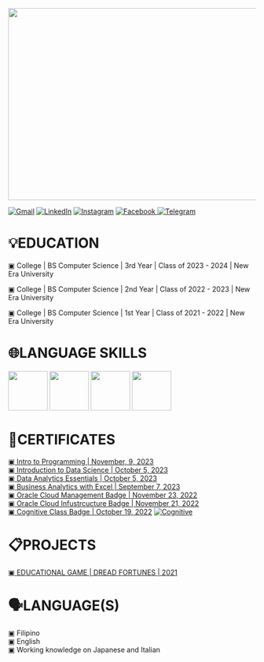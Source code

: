 <img src="https://media.discordapp.net/attachments/1152594874575626321/1195574472124669983/me.png?ex=65b47c7e&is=65a2077e&hm=99c6ee368c068f62ab8487c82c1a4c0df0603d35610cfea23bd4417be190d03d&=&format=webp&quality=lossless&width=1345&height=575" width="4000" height="390">

<a href="mailto:1023inessamantha@gmail.com"><img alt="Gmail" src="https://img.shields.io/badge/Gmail-D14836?style=for-the-badge&logo=gmail&logoColor=white"/></a>
<a href="https://www.linkedin.com/in/samantha-pauline-ines-8a205b258/"><img alt="LinkedIn" src="https://img.shields.io/badge/linkedin-%230077B5.svg?style=for-the-badge&logo=linkedin&logoColor=white"/></a>
<a href="https://www.instagram.com/pauline.ines/"><img alt="Instagram" src="https://img.shields.io/badge/Instagram-E4405F?style=for-the-badge&logo=instagram&logoColor=white"/></a>
<a href="https://www.facebook.com/samanthapauline.ines"><img src="https://img.shields.io/badge/Facebook-%231877F2.svg?style=for-the-badge&logo=Facebook&logoColor=white" alt="Facebook">
<a href="@SamanthaInes1023"><img alt="Telegram" src="https://img.shields.io/badge/Telegram-2CA5E0?style=for-the-badge&logo=telegram&logoColor=white" /></a>

<h1>💡EDUCATION</h1>
<p>▣ College | BS Computer Science | 3rd Year | Class of 2023 - 2024 | New Era University
<p>▣ College | BS Computer Science | 2nd Year | Class of 2022 - 2023 | New Era University
<p>▣ College | BS Computer Science | 1st Year | Class of 2021 - 2022 | New Era University
</p>

<h1>🌐LANGUAGE SKILLS</h1>
<p><a><img src="https://media.discordapp.net/attachments/1152594874575626321/1194943552560574474/html.png?ex=65b230e7&is=659fbbe7&hm=a1b78d03b24b6eb919792981aead8e28ae3f074692cabf3c9076880d637b8a96&=&format=webp&quality=lossless&width=423&height=480" width="80" height="80">
<img src="https://media.discordapp.net/attachments/1152594874575626321/1194943570684158033/css.png?ex=65b230ec&is=659fbbec&hm=c919d30d21d1c3b66d13e2aa81324d2555fb3d9c7acc6edda55003d14f7ab0b3&=&format=webp&quality=lossless&width=427&height=480" width="80" height="80">
<img src="https://media.discordapp.net/attachments/1152594874575626321/1194943586723176488/js.png?ex=65b230f0&is=659fbbf0&hm=e167ecec77f2b7b3465c63fe6ca74461dfce4b737486c554e56d35970ca30777&=&format=webp&quality=lossless&width=337&height=379" width="80" height="80">
<img src="https://media.discordapp.net/attachments/1152594874575626321/1194943607354962000/java.png?ex=65b230f4&is=659fbbf4&hm=03f575698c5e0ba5261d841e8e7b73add806346ff54d737defd4d6c50d89fef9&=&format=webp&quality=lossless&width=354&height=480" width="80" height="80"></p></a>
  
<h1>📜CERTIFICATES</h1>
<a href="https://www.kaggle.com/learn/certification/samanthapaulineines/intro-to-programming">▣ Intro to Programming | November, 9, 2023</a>
<a href="https://www.credly.com/badges/703ae70a-9579-42e5-a1ad-9e15cd6a39de/public_url"><br>▣ Introduction to Data Science | October 5, 2023</a>
<a href="https://www.credly.com/badges/dd35ccde-d4ad-49b3-9d7c-903a00881689/public_url"><br>▣ Data Analytics Essentials | October 5, 2023</a>
<a href="https://simpli-web.app.link/e/5OvmqwIGZCb"><br>▣ Business Analytics with Excel | September 7, 2023</a>
<a href="https://catalog-education.oracle.com/pls/certview/sharebadge?id=35BE8BB9B90DA1B6C5D5297F6EFBCFEDD0D8AEF58911344F37F6BB99E876E3A3"><br>▣ Oracle Cloud Management Badge | November 23, 2022</a>
<a href="https://catalog-education.oracle.com/pls/certview/sharebadge?id=EE8A2B06E2585B4615B037313C705BD4A25963F695905CB1A40B049026C7783A"><br>▣ Oracle Cloud Infustrcucture Badge | November 21, 2022</a>
<a href="https://courses.cognitiveclass.ai/certificates/dcf24ba927f64eabb4bb7eaee203477b"><br>▣ Cognitive Class Badge | October 19, 2022</a>
<a href="https://courses.cognitiveclass.ai/certificates/dcf24ba927f64eabb4bb7eaee203477b"><img alt="Cognitive" src="https://media.discordapp.net/attachments/1152594874575626321/1199872919497605150/Screenshot_2024-01-25_082625.png?ex=65c41fbc&is=65b1aabc&hm=c7c812b433b62e52a01ab0ea2d53a076df5e2d2be473d7cdf9d4ef30f4b04c89&=&format=webp&quality=lossless&width=342&height=210"/></a>

<h1>📋PROJECTS</h1>
<a href="https://drive.google.com/drive/folders/1CF7rUSAjaO6iBfwpTYim66pp4xa8iY4P?usp=sharing">▣ EDUCATIONAL GAME | DREAD FORTUNES | 2021</a>

<h1>🗣️LANGUAGE(S)</h1>
<p>▣ Filipino
<br>▣ English
<br>▣ Working knowledge on Japanese and Italian
</p>
